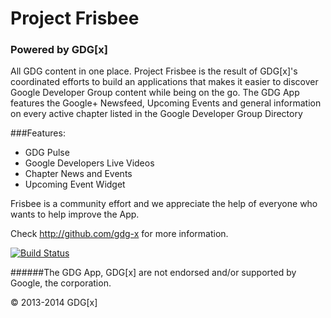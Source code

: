 # Project Frisbee
### Powered by GDG[x]

All GDG content in one place. Project Frisbee is the result of GDG[x]'s coordinated efforts to build an applications that makes it easier to discover Google Developer Group content while being on the go.
The GDG App features the Google+ Newsfeed, Upcoming Events and general information on every
active chapter listed in the Google Developer Group Directory

###Features:
* GDG Pulse
* Google Developers Live Videos
* Chapter News and Events
* Upcoming Event Widget

Frisbee is a community effort and we appreciate the help of everyone who wants to help improve the App.

Check http://github.com/gdg-x for more information.

[![Build Status](https://travis-ci.org/gdg-x/frisbee.png?branch=master)](https://travis-ci.org/gdg-x/frisbee)

######The GDG App, GDG[x] are not endorsed and/or supported by Google, the corporation.

&copy; 2013-2014 GDG[x]
